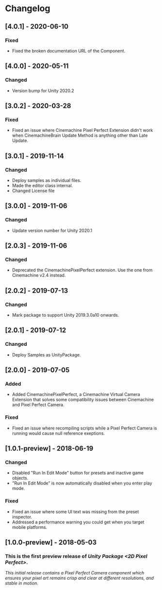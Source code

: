 # Changelog

## [4.0.1] - 2020-06-10

### Fixed

- Fixed the broken documentation URL of the Component.

## [4.0.0] - 2020-05-11

### Changed

- Version bump for Unity 2020.2

## [3.0.2] - 2020-03-28

### Fixed

- Fixed an issue where Cinemachine Pixel Perfect Extension didn't work when CinemachineBrain Update Method is anything
  other than Late Update.

## [3.0.1] - 2019-11-14

### Changed

- Deploy samples as individual files.
- Made the editor class internal.
- Changed License file

## [3.0.0] - 2019-11-06

### Changed

- Update version number for Unity 2020.1

## [2.0.3] - 2019-11-06

### Changed

- Deprecated the CinemachinePixelPerfect extension. Use the one from Cinemachine v2.4 instead.

## [2.0.2] - 2019-07-13

### Changed

- Mark package to support Unity 2019.3.0a10 onwards.

## [2.0.1] - 2019-07-12

### Changed

- Deploy Samples as UnityPackage.

## [2.0.0] - 2019-07-05

### Added

- Added CinemachinePixelPerfect, a Cinemachine Virtual Camera Extension that solves some compatibility issues between
  Cinemachine and Pixel Perfect Camera.

### Fixed

- Fixed an issue where recompiling scripts while a Pixel Perfect Camera is running would cause null reference exeptions.

## [1.0.1-preview] - 2018-06-19

### Changed

- Disabled "Run In Edit Mode" button for presets and inactive game objects.
- "Run In Edit Mode" is now automatically disabled when you enter play mode.

### Fixed

- Fixed an issue where some UI text was missing from the preset inspector.
- Addressed a performance warning you could get when you target mobile platforms.

## [1.0.0-preview] - 2018-05-03

### This is the first preview release of *Unity Package \<2D Pixel Perfect\>*.

*This initial release contains a Pixel Perfect Camera component which ensures your pixel art remains crisp and clear at
different resolutions, and stable in motion.*
